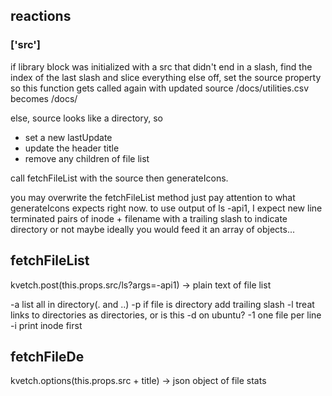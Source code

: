 ## reactions
### ['src']

if library block was initialized with a src that didn't end in a slash, find the index of the last slash and slice everything else off, set the source property so this function gets called again with updated source
/docs/utilities.csv becomes /docs/


else, source looks like a directory, so
- set a new lastUpdate
- update the header title
- remove any children of file list

call fetchFileList with the source then generateIcons.

you may overwrite  the fetchFileList method
just pay attention to what generateIcons expects right now. to use output of ls -api1, I expect new line terminated pairs of inode + filename with a trailing slash to indicate directory or not maybe ideally you would feed it an array of objects...

## fetchFileList
kvetch.post(this.props.src/ls?args=-api1)
-> plain text of file list

-a list all in directory(. and ..)
-p if file is directory add trailing slash
-l treat links to directories as directories, or is this -d on ubuntu?
-1 one file per line 
-i print inode first

## fetchFileDe
kvetch.options(this.props.src + title)
-> json object of file stats